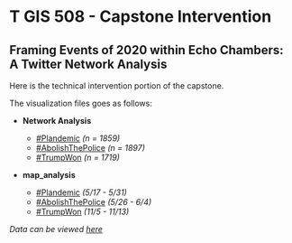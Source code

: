 # T GIS 508 - Capstone Intervention
## Framing Events of 2020 within Echo Chambers: A Twitter Network Analysis

Here is the technical intervention portion of the capstone.

The visualization files goes as follows:
- **Network Analysis**
  - [#Plandemic](https://raw.githubusercontent.com/TomTruong062399/capstone_intervention/main/network_analysis/%23Plandemic.png) *(n = 1859)*
  - [#AbolishThePolice](https://raw.githubusercontent.com/TomTruong062399/capstone_intervention/main/network_analysis/%23AbolishThePolice.png) *(n = 1897)*
  - [#TrumpWon](https://raw.githubusercontent.com/TomTruong062399/capstone_intervention/main/network_analysis/%23TrumpWon.png) *(n = 1719)*

- **map_analysis**
  - [#Plandemic](https://raw.githubusercontent.com/TomTruong062399/capstone_intervention/main/map_analysis/%23Plandemic.gif) *(5/17 - 5/31)*
  - [#AbolishThePolice](https://raw.githubusercontent.com/TomTruong062399/capstone_intervention/main/map_analysis/%23AbolishThePolice.gif) *(5/26 - 6/4)*
  - [#TrumpWon](https://raw.githubusercontent.com/TomTruong062399/capstone_intervention/main/map_analysis/%23TrumpWon.gif) *(11/5 - 11/13)*

*Data can be viewed [here](https://github.com/TomTruong062399/capstone_intervention/tree/main/data)*
